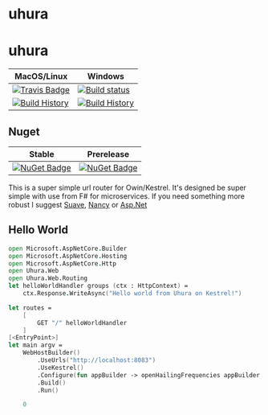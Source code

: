 # uhura
# uhura

MacOS/Linux | Windows
--- | ---
[![Travis Badge](https://travis-ci.org/TheAngryByrd/uhura.svg?branch=master)](https://travis-ci.org/TheAngryByrd/uhura) | [![Build status](https://ci.appveyor.com/api/projects/status/github/TheAngryByrd/uhura?svg=true)](https://ci.appveyor.com/project/TheAngryByrd/uhura)
[![Build History](https://buildstats.info/travisci/chart/TheAngryByrd/uhura)](https://travis-ci.org/TheAngryByrd/uhura/builds) | [![Build History](https://buildstats.info/appveyor/chart/TheAngryByrd/uhura)](https://ci.appveyor.com/project/TheAngryByrd/uhura)  


## Nuget 


Stable | Prerelease
--- | ---
[![NuGet Badge](https://buildstats.info/nuget/uhura)](https://www.nuget.org/packages/uhura/) | [![NuGet Badge](https://buildstats.info/nuget/uhura?includePreReleases=true)](https://www.nuget.org/packages/uhura/)




This is a super simple url router for Owin/Kestrel.  It's designed be super simple with use from F# for microservices.  If you need something more robust I suggest [Suave](https://suave.io/), [Nancy](http://nancyfx.org/) or [Asp.Net](https://www.asp.net/core)

   
## Hello World 



```FSharp
open Microsoft.AspNetCore.Builder
open Microsoft.AspNetCore.Hosting
open Microsoft.AspNetCore.Http
open Uhura.Web
open Uhura.Web.Routing
let helloWorldHandler groups (ctx : HttpContext) =
    ctx.Response.WriteAsync("Hello world from Uhura on Kestrel!") 

let routes =
    [
        GET "/" helloWorldHandler
    ]
[<EntryPoint>]
let main argv =
    WebHostBuilder()
        .UseUrls("http://localhost:8083")
        .UseKestrel()
        .Configure(fun appBuilder -> openHailingFrequencies appBuilder routes)
        .Build()
        .Run()

    0
```